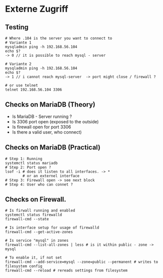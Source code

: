 # Externe Zugriff 

## Testing 

```
# Where .104 is the server you want to connect to 
# Variante 1 
mysqladmin ping -h 192.168.56.104
echo $? 
-> 0 // it is possible to reach mysql - server 

# Variante 2
mysqladmin ping -h 192.168.56.104
echo $?
-> 1 // i cannot reach mysql-server  -> port might close / firewall ? 

# or use telnet
telnet 192.168.56.104 3306

```

## Checks on MariaDB  (Theory) 

  * Is MariaDB - Server running ? 
  * Is 3306 port open (exposed to the outside)
  * Is firewall open for port 3306  
  * Is there a valid user, who connect) 

## Checks on MariaDB (Practical) 

```
# Step 1: Running 
systemctl status mariadb 
# Step 2: Port open ?
lsof -i # does it listen to all interfaces. -> * 
        # or an externel interface 
# Step 3: Firewall open -> see next block 
# Step 4: User who can connet ? 
```

## Checks on Firewall. 

```
# Is firwall running and enabled 
systemctl status firewalld 
firewall-cmd --state 

# Is interface setup for usage of firewalld 
firewall-cmd --get-active-zones 

# Is service "mysql" in zones 
firewall-cmd --list-all-zones | less # is it within public - zone -> mysql

# To enable it, if not set 
firewall-cmd --add-service=mysql --zone=public --permanent # writes to filesystem config 
firewall-cmd --reload # rereads settings from filesystem 
```

